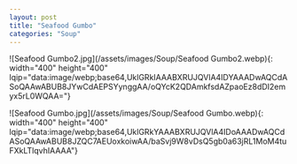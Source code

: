 ```yaml
---
layout: post
title: "Seafood Gumbo"
categories: "Soup"
---
```

![Seafood Gumbo2.jpg](/assets/images/Soup/Seafood Gumbo2.webp){: width="400" height="400" lqip="data:image/webp;base64,UklGRkIAAABXRUJQVlA4IDYAAADwAQCdASoQAAwABUB8JYwCdAEPSYynggAA/oQYcK2QDAmkfsdAZpaoEz8dDI2emyx5rL0WQAA="}

![Seafood Gumbo.jpg](/assets/images/Soup/Seafood Gumbo.webp){: width="400" height="400" lqip="data:image/webp;base64,UklGRkYAAABXRUJQVlA4IDoAAADwAQCdASoQAAwABUB8JZQC7AEUoxkoiwAA/baSvj9W8vDsQ5gb0a63jRL1MoM4tuFXkLTlqvhIAAAA"}

